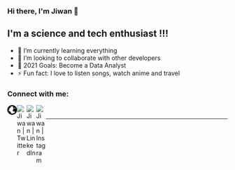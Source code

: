 <!-- ![visitors](https://visitor-badge.glitch.me/badge?page_id=${Jiwan88}.${278383526})
<img height="180em" src="https://github-readme-stats.vercel.app/api?username=Jiwan88&show_icons=true&hide_border=true&&count_private=true&include_all_commits=true" />
 -->
 
 ### Hi there, I'm Jiwan 👋

## I'm a science and tech enthusiast !!!

- 🌱 I’m currently learning everything
- 👯 I’m looking to collaborate with other developers
- 🥅 2021 Goals: Become a Data Analyst
- ⚡ Fun fact: I love to listen songs, watch anime and travel

### Connect with me:

[<img align="left" alt="jiwandeuja.com.np" width="22px" src="https://raw.githubusercontent.com/iconic/open-iconic/master/svg/globe.svg" />][website]
[<img align="left" alt="Jiwan | Twitter" width="22px" src="https://cdn.jsdelivr.net/npm/simple-icons@v3/icons/twitter.svg" />][twitter]
[<img align="left" alt="Jiwan | LinkedIn" width="22px" src="https://cdn.jsdelivr.net/npm/simple-icons@v3/icons/linkedin.svg" />][linkedin]
[<img align="left" alt="Jiwan | Instagram" width="22px" src="https://cdn.jsdelivr.net/npm/simple-icons@v3/icons/instagram.svg" />][instagram]

<br />



---
[website]: https://jiwandeuja.com.np
[twitter]: https://twitter.com/deuja_jiwan
[instagram]: https://instagram.com/deuja_jiwan
[linkedin]: https://linkedin.com/in/jiwandeuja
